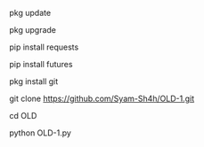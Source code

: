 pkg update

pkg upgrade

pip install requests

pip install futures

pkg install git 

git clone https://github.com/Syam-Sh4h/OLD-1.git

cd OLD

python OLD-1.py

